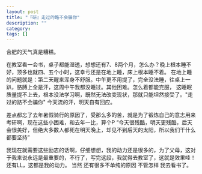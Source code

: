 ```yaml
---
layout: post
title: "『研』走过的路不会骗你"
description: ""
category: 
tags: []
---
```


合肥的天气真是糟糕。


在教室看一会书，桌子都能湿透，想想还有7、8两个月，怎么办？晚上根本睡不好，顶多也就四、五个小时，这幸亏还是在地上睡，床上根本睡不着。
在地上睡的问题就是：第二天醒来浑身不舒服。中午更不用提了，完全没法睡，往桌上一趴，胳膊上全是汗，这周中午我都没睡过。其他困难。怎么着都能克服，
这睡眠质量提不上去，根本没法学习啊，既然无法改变现状，那就只能坦然接受了。"走过的路不会骗你" 今天流的汗，明天自有回应。

差点都忘了去年暑假骑行的原因了，受那么多的苦，就是为了锻炼自己的意志用来考研啊，现在这些小困难，和去年一比，算个P “今天很残酷，明天更残酷，后天会很美好，但绝大多数人都死在明天晚上，却见不到后天的太阳，所以我们干什么都要坚持”

我现在就需要这些励志的话啊，仔细想想，我的动力还是很多的，为了父母，这对于我来说永远是最重要的，不行了，写完这段，我就得去教室了，这就是效果哇！
还有LL，这都是我的动力。 当然 还有很多不单纯的原因 不管怎样 我去看书了。
